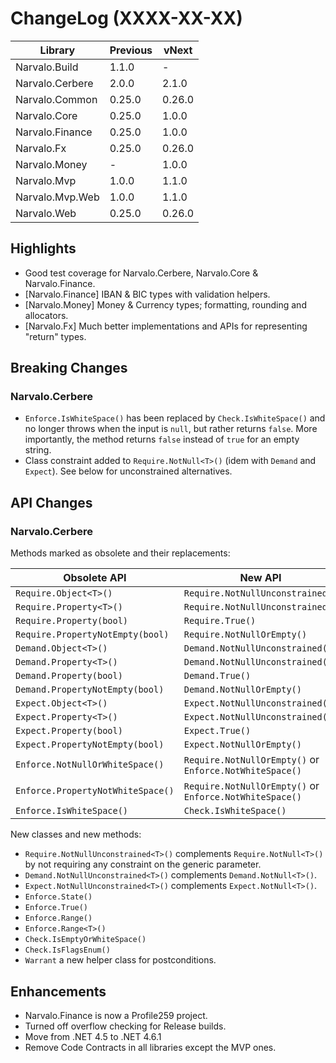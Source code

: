 ChangeLog (XXXX-XX-XX)
======================

Library                   | Previous | vNext
--------------------------|----------|--------
Narvalo.Build             | 1.1.0    | -
Narvalo.Cerbere           | 2.0.0    | 2.1.0
Narvalo.Common            | 0.25.0   | 0.26.0
Narvalo.Core              | 0.25.0   | 1.0.0
Narvalo.Finance           | 0.25.0   | 1.0.0
Narvalo.Fx                | 0.25.0   | 0.26.0
Narvalo.Money             | -        | 1.0.0
Narvalo.Mvp               | 1.0.0    | 1.1.0
Narvalo.Mvp.Web           | 1.0.0    | 1.1.0
Narvalo.Web               | 0.25.0   | 0.26.0

Highlights
----------
- Good test coverage for Narvalo.Cerbere, Narvalo.Core & Narvalo.Finance.
- [Narvalo.Finance] IBAN & BIC types with validation helpers.
- [Narvalo.Money] Money & Currency types; formatting, rounding and allocators.
- [Narvalo.Fx] Much better implementations and APIs for representing "return" types.

Breaking Changes
----------------
### Narvalo.Cerbere
- `Enforce.IsWhiteSpace()` has been replaced by `Check.IsWhiteSpace()` and
  no longer throws when the input is `null`, but rather
  returns `false`. More importantly, the method returns `false` instead of
  `true` for an empty string.
- Class constraint added to `Require.NotNull<T>()` (idem with `Demand`
  and `Expect`). See below for unconstrained alternatives.

API Changes
-----------
### Narvalo.Cerbere
Methods marked as obsolete and their replacements:

Obsolete API                      | New API
----------------------------------|--------------------------------------------------------
`Require.Object<T>()`             | `Require.NotNullUnconstrained()`
`Require.Property<T>()`           | `Require.NotNullUnconstrained()`
`Require.Property(bool)`          | `Require.True()`
`Require.PropertyNotEmpty(bool)`  | `Require.NotNullOrEmpty()`
`Demand.Object<T>()`              | `Demand.NotNullUnconstrained()`
`Demand.Property<T>()`            | `Demand.NotNullUnconstrained()`
`Demand.Property(bool)`           | `Demand.True()`
`Demand.PropertyNotEmpty(bool)`   | `Demand.NotNullOrEmpty()`
`Expect.Object<T>()`              | `Expect.NotNullUnconstrained()`
`Expect.Property<T>()`            | `Expect.NotNullUnconstrained()`
`Expect.Property(bool)`           | `Expect.True()`
`Expect.PropertyNotEmpty(bool)`   | `Expect.NotNullOrEmpty()`
`Enforce.NotNullOrWhiteSpace()`   | `Require.NotNullOrEmpty()` or `Enforce.NotWhiteSpace()`
`Enforce.PropertyNotWhiteSpace()` | `Require.NotNullOrEmpty()` or `Enforce.NotWhiteSpace()`
`Enforce.IsWhiteSpace()`          | `Check.IsWhiteSpace()`

New classes and new methods:
- `Require.NotNullUnconstrained<T>()` complements `Require.NotNull<T>()`
  by not requiring any constraint on the generic parameter.
- `Demand.NotNullUnconstrained<T>()` complements `Demand.NotNull<T>()`.
- `Expect.NotNullUnconstrained<T>()` complements `Expect.NotNull<T>()`.
- `Enforce.State()`
- `Enforce.True()`
- `Enforce.Range()`
- `Enforce.Range<T>()`
- `Check.IsEmptyOrWhiteSpace()`
- `Check.IsFlagsEnum()`
- `Warrant` a new helper class for postconditions.

Enhancements
------------
- Narvalo.Finance is now a Profile259 project.
- Turned off overflow checking for Release builds.
- Move from .NET 4.5 to .NET 4.6.1
- Remove Code Contracts in all libraries except the MVP ones.
